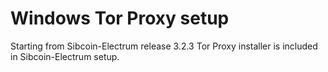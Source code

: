 # Windows Tor Proxy setup

Starting from Sibcoin-Electrum release 3.2.3 Tor Proxy installer
is included in Sibcoin-Electrum setup.
